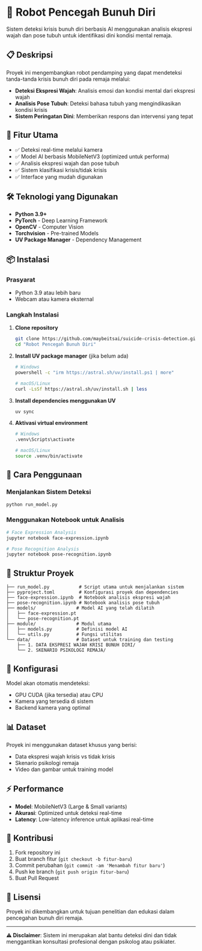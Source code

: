 # 🤖 Robot Pencegah Bunuh Diri

Sistem deteksi krisis bunuh diri berbasis AI menggunakan analisis ekspresi wajah dan pose tubuh untuk identifikasi dini kondisi mental remaja.

## 📋 Deskripsi

Proyek ini mengembangkan robot pendamping yang dapat mendeteksi tanda-tanda krisis bunuh diri pada remaja melalui:

- **Deteksi Ekspresi Wajah**: Analisis emosi dan kondisi mental dari ekspresi wajah
- **Analisis Pose Tubuh**: Deteksi bahasa tubuh yang mengindikasikan kondisi krisis
- **Sistem Peringatan Dini**: Memberikan respons dan intervensi yang tepat

## 🚀 Fitur Utama

- ✅ Deteksi real-time melalui kamera
- ✅ Model AI berbasis MobileNetV3 (optimized untuk performa)
- ✅ Analisis ekspresi wajah dan pose tubuh
- ✅ Sistem klasifikasi krisis/tidak krisis
- ✅ Interface yang mudah digunakan

## 🛠️ Teknologi yang Digunakan

- **Python 3.9+**
- **PyTorch** - Deep Learning Framework
- **OpenCV** - Computer Vision
- **Torchvision** - Pre-trained Models
- **UV Package Manager** - Dependency Management

## 📦 Instalasi

### Prasyarat

- Python 3.9 atau lebih baru
- Webcam atau kamera eksternal

### Langkah Instalasi

1. **Clone repository**

   ```bash
   git clone https://github.com/maybeitsai/suicide-crisis-detection.git
   cd "Robot Pencegah Bunuh Diri"
   ```

2. **Install UV package manager** (jika belum ada)

   ```bash
   # Windows
   powershell -c "irm https://astral.sh/uv/install.ps1 | more"

   # macOS/Linux
   curl -LsSf https://astral.sh/uv/install.sh | less
   ```

3. **Install dependencies menggunakan UV**

   ```bash
   uv sync
   ```

4. **Aktivasi virtual environment**

   ```bash
   # Windows
   .venv\Scripts\activate

   # macOS/Linux
   source .venv/bin/activate
   ```

## 🎯 Cara Penggunaan

### Menjalankan Sistem Deteksi

```bash
python run_model.py
```

### Menggunakan Notebook untuk Analisis

```bash
# Face Expression Analysis
jupyter notebook face-expression.ipynb

# Pose Recognition Analysis
jupyter notebook pose-recognition.ipynb
```

## 📁 Struktur Proyek

```
├── run_model.py           # Script utama untuk menjalankan sistem
├── pyproject.toml         # Konfigurasi proyek dan dependencies
├── face-expression.ipynb  # Notebook analisis ekspresi wajah
├── pose-recognition.ipynb # Notebook analisis pose tubuh
├── models/               # Model AI yang telah dilatih
│   ├── face-expression.pt
│   └── pose-recognition.pt
├── module/               # Modul utama
│   ├── models.py         # Definisi model AI
│   └── utils.py          # Fungsi utilitas
└── data/                 # Dataset untuk training dan testing
    ├── 1. DATA EKSPRESI WAJAH KRISI BUNUH DIRI/
    └── 2. SKENARIO PSIKOLOGI REMAJA/
```

## 🔧 Konfigurasi

Model akan otomatis mendeteksi:

- GPU CUDA (jika tersedia) atau CPU
- Kamera yang tersedia di sistem
- Backend kamera yang optimal

## 📊 Dataset

Proyek ini menggunakan dataset khusus yang berisi:

- Data ekspresi wajah krisis vs tidak krisis
- Skenario psikologi remaja
- Video dan gambar untuk training model

## ⚡ Performance

- **Model**: MobileNetV3 (Large & Small variants)
- **Akurasi**: Optimized untuk deteksi real-time
- **Latency**: Low-latency inference untuk aplikasi real-time

## 🤝 Kontribusi

1. Fork repository ini
2. Buat branch fitur (`git checkout -b fitur-baru`)
3. Commit perubahan (`git commit -am 'Menambah fitur baru'`)
4. Push ke branch (`git push origin fitur-baru`)
5. Buat Pull Request

## 📝 Lisensi

Proyek ini dikembangkan untuk tujuan penelitian dan edukasi dalam pencegahan bunuh diri remaja.

---

**⚠️ Disclaimer**: Sistem ini merupakan alat bantu deteksi dini dan tidak menggantikan konsultasi profesional dengan psikolog atau psikiater.
